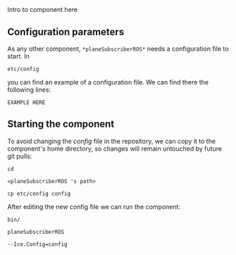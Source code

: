 ```
```
#
``` planeSubscriberROS
```
Intro to component here


## Configuration parameters
As any other component,
``` *planeSubscriberROS* ```
needs a configuration file to start. In

    etc/config

you can find an example of a configuration file. We can find there the following lines:

    EXAMPLE HERE


## Starting the component
To avoid changing the *config* file in the repository, we can copy it to the component's home directory, so changes will remain untouched by future git pulls:

    cd

``` <planeSubscriberROS 's path> ```

    cp etc/config config

After editing the new config file we can run the component:

    bin/

```planeSubscriberROS ```

    --Ice.Config=config
